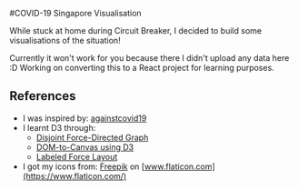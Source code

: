 #COVID-19 Singapore Visualisation

While stuck at home during Circuit Breaker, I decided to build some visualisations of the situation! 

Currently it won't work for you because there I didn't upload any data here :D Working on converting this to a React project for learning purposes.

## References
* I was inspired by: [againstcovid19](https://www.againstcovid19.com/)
* I learnt D3 through:
    * [Disjoint Force-Directed Graph](https://observablehq.com/@d3/disjoint-force-directed-graph)
    * [DOM-to-Canvas using D3](https://bl.ocks.org/mbostock/1276463)
    * [Labeled Force Layout](https://bl.ocks.org/mbostock/950642)
* I got my icons from:  [Freepik](https://www.flaticon.com/authors/freepik) on [www.flaticon.com](https://www.flaticon.com/)